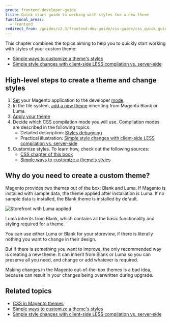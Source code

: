 ```yaml
---
group: frontend-developer-guide
title: Quick start guide to working with styles for a new theme
functional_areas:
  - Frontend
redirect_from: /guides/v2.3/frontend-dev-guide/css-guide/css_quick_guide_overview.html
---
```


This chapter combines the topics aiming to help you to quickly start working with styles of your custom theme:

* [Simple ways to customize a theme's styles]
* [Simple style changes with client-side LESS compilation vs. server-side]

## High-level steps to create a theme and change styles

1. [Set] your Magento application to the developer [mode].
2. In the file system, [add a new theme] inheriting from Magento Blank or Luma.
3. [Apply your theme]
4. Decide which CSS compilation mode you will use. Compilation modes are described in the following topics:
   * Detailed description: [Styles debugging]
   * Practical illustration: [Simple style changes with client-side LESS compilation vs. server-side]
5. Customize styles. To learn how, check out the following sources:
   * [CSS chapter of this book][css overview]
   * [Simple ways to customize a theme's styles]

## Why do you need to create a custom theme?

Magento provides two themes out of the box: Blank and Luma. If Magento is installed with sample data, the theme applied after installation is Luma. If no sample data is installed, the Blank theme is installed by default.

![Storefront with Luma applied]

Luma inherits from Blank, which contains all the basic functionality and styling required for a theme.

You can use either Luma or Blank for your storeview, if there is literally nothing you want to change in their design.

But if there is something you want to improve, the only recommended way is creating a new theme. It can inherit from Blank or Luma so you can preserve all you need, and change or add whatever is required.

Making changes in the Magento out-of-the-box themes is a bad idea, because can result in your changes being overwritten during upgrade.

## Related topics

* [CSS in Magento themes][css overview]
* [Simple ways to customize a theme's styles]
* [Simple style changes with client-side LESS compilation vs. server-side]

<!-- Link Definitions -->

[simple ways to customize a theme's styles]: {{page.baseurl}}/frontend-development/css-quickstart/customize.html

[simple style changes with client-side less compilation vs. server-side]: {{page.baseurl}}/frontend-development/css-quickstart/modes.html

[set]: {{page.baseurl}}/configure/command-line/set-magento-mode.html

[mode]: {{page.baseurl}}/configure/application-initialization/magento-modes.html

[add a new theme]: {{page.baseurl}}/frontend-development/themes/create-theme.html

[apply your theme]: {{page.baseurl}}/frontend-development/themes/apply-theme.html

[styles debugging]: {{page.baseurl}}/frontend-development/css/debug.html

[simple style changes with client-side less compilation vs. server-side]: {{page.baseurl}}/frontend-development/css-quickstart/modes.html

[css overview]: {{page.baseurl}}/frontend-development/css.html

[simple ways to customize a theme's styles]: {{page.baseurl}}/frontend-development/css-quickstart/customize.html

[simple style changes with client-side less compilation vs. server-side]: {{page.baseurl}}/frontend-development/css-quickstart/modes.html

<!-- Image definitions -->

[storefront with luma applied]: {{site.baseurl}}/static/images/css_guide_luma21.png

